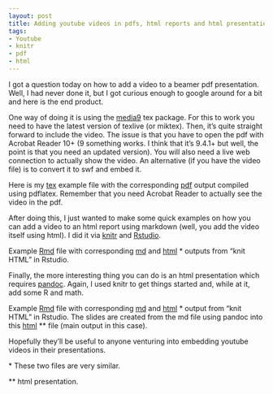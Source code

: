 ```yaml
---
layout: post
title: Adding youtube videos in pdfs, html reports and html presentations
tags:
- Youtube
- knitr
- pdf
- html
---
```

<p>I got a question today on how to add a video to a beamer pdf presentation. Well, I had never done it, but I got curious enough to google around for a bit and here is the end product.</p>
<p>One way of doing it is using the <a href="http://www.ctan.org/pkg/media9">media9</a> tex package. For this to work you need to have the latest version of texlive (or miktex). Then, it&#8217;s quite straight forward to include the video. The issue is that you have to open the pdf with Acrobat Reader 10+ (9 something works. I think that it&#8217;s 9.4.1+ but well, the point is that you need an updated version). You will also need a live web connection to actually show the video. An alternative (if you have the video file) is to convert it to swf and embed it. </p>
<p>Here is my <a href="http://www.biostat.jhsph.edu/~lcollado/misc/video_in_beamer/video.tex">tex</a> example file with the corresponding <a href="http://www.biostat.jhsph.edu/~lcollado/misc/video_in_beamer/video.pdf">pdf</a> output compiled using pdflatex. Remember that you need Acrobat Reader to actually see the video in the pdf.</p>
<p>After doing this, I just wanted to make some quick examples on how you can add a video to an html report using markdown (well, you add the video itself using html). I did it via <a href="http://yihui.name/knitr/">knitr</a> and <a href="http://www.rstudio.com/">Rstudio</a>.</p>
<p>Example <a href="http://www.biostat.jhsph.edu/~lcollado/misc/video_in_beamer/video_in_report.Rmd">Rmd</a> file with corresponding <a href="http://www.biostat.jhsph.edu/~lcollado/misc/video_in_beamer/video_in_report.md">md</a> and <a href="http://www.biostat.jhsph.edu/~lcollado/misc/video_in_beamer/video_in_report.html">html</a> * outputs from &#8220;knit HTML&#8221; in Rstudio.</p>
<p>Finally, the more interesting thing you can do is an html presentation which requires <a href="http://johnmacfarlane.net/pandoc/">pandoc</a>. Again, I used knitr to get things started and, while at it, add some R and math.</p>
<p>Example <a href="http://www.biostat.jhsph.edu/~lcollado/misc/video_in_beamer/video_in_web_slides.Rmd">Rmd</a> file with corresponding <a href="http://www.biostat.jhsph.edu/~lcollado/misc/video_in_beamer/video_in_web_slides.md">md</a> and <a href="http://www.biostat.jhsph.edu/~lcollado/misc/video_in_beamer/video_in_web_slides.html">html</a> * output from &#8220;knit HTML&#8221; in Rstudio. The slides are created from the md file using pandoc into this <a href="http://www.biostat.jhsph.edu/~lcollado/misc/video_in_beamer/video_in_web_slides_pre.html">html</a> ** file (main output in this case). </p>
<p>Hopefully they&#8217;ll be useful to anyone venturing into embedding youtube videos in their presentations.</p>
<p>* These two files are very similar.</p>
<p>** html presentation.</p>

